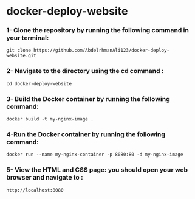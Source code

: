 # docker-deploy-website

### 1- Clone the repository by running the following command in your terminal:  
    git clone https://github.com/AbdelrhmanAli123/docker-deploy-website.git
### 2- Navigate to the directory using the cd command :
    cd docker-deploy-website
### 3- Build the Docker container by running the following command:
    docker build -t my-nginx-image .
### 4-Run the Docker container by running the following command:
    docker run --name my-nginx-container -p 8080:80 -d my-nginx-image
### 5- View the HTML and CSS page: you should open your web browser and navigate to :
    http://localhost:8080
